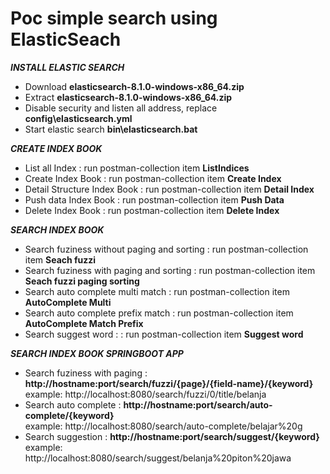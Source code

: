 # Poc simple search using ElasticSeach

_**INSTALL ELASTIC SEARCH**_
- Download **elasticsearch-8.1.0-windows-x86_64.zip**
- Extract **elasticsearch-8.1.0-windows-x86_64.zip**
- Disable security and listen all address, replace **config\elasticsearch.yml** 
- Start elastic search **bin\elasticsearch.bat**

_**CREATE INDEX BOOK**_
- List all Index : run postman-collection item **ListIndices**
- Create Index Book : run postman-collection item **Create Index**
- Detail Structure Index Book : run postman-collection item **Detail Index**
- Push data Index Book : run postman-collection item **Push Data**
- Delete Index Book : run postman-collection item **Delete Index**

_**SEARCH INDEX BOOK**_
- Search fuziness without paging and sorting : run postman-collection item **Seach fuzzi**
- Search fuziness with paging and sorting : run postman-collection item **Seach fuzzi paging sorting**
- Search auto complete multi match : run postman-collection item **AutoComplete Multi** 
- Search auto complete prefix match : run postman-collection item **AutoComplete Match Prefix**
- Search suggest word : : run postman-collection item **Suggest word** 

_**SEARCH INDEX BOOK SPRINGBOOT APP**_
- Search fuziness with paging : **http://hostname:port/search/fuzzi/{page}/{field-name}/{keyword}**  
  example: http://localhost:8080/search/fuzzi/0/title/belanja  
- Search auto complete : **http://hostname:port/search/auto-complete/{keyword}**  
 example: http://localhost:8080/search/auto-complete/belajar%20g  
- Search suggestion : **http://hostname:port/search/suggest/{keyword}**  
  example: http://localhost:8080/search/suggest/belanja%20piton%20jawa  
